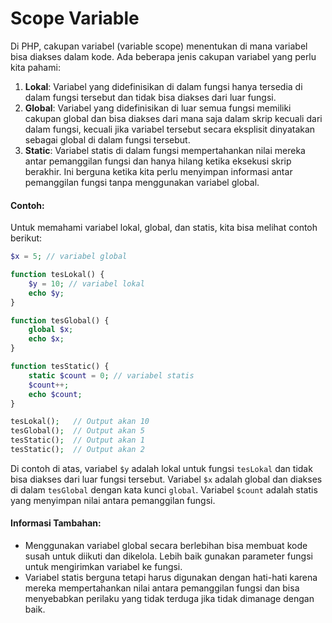 # Scope Variable

Di PHP, cakupan variabel (variable scope) menentukan di mana variabel bisa diakses dalam kode. Ada beberapa jenis cakupan variabel yang perlu kita pahami:

1. **Lokal**: Variabel yang didefinisikan di dalam fungsi hanya tersedia di dalam fungsi tersebut dan tidak bisa diakses dari luar fungsi.
2. **Global**: Variabel yang didefinisikan di luar semua fungsi memiliki cakupan global dan bisa diakses dari mana saja dalam skrip kecuali dari dalam fungsi, kecuali jika variabel tersebut secara eksplisit dinyatakan sebagai global di dalam fungsi tersebut.
3. **Static**: Variabel statis di dalam fungsi mempertahankan nilai mereka antar pemanggilan fungsi dan hanya hilang ketika eksekusi skrip berakhir. Ini berguna ketika kita perlu menyimpan informasi antar pemanggilan fungsi tanpa menggunakan variabel global.

#### Contoh:

Untuk memahami variabel lokal, global, dan statis, kita bisa melihat contoh berikut:

```php
$x = 5; // variabel global

function tesLokal() {
    $y = 10; // variabel lokal
    echo $y;
}

function tesGlobal() {
    global $x;
    echo $x;
}

function tesStatic() {
    static $count = 0; // variabel statis
    $count++;
    echo $count;
}

tesLokal();   // Output akan 10
tesGlobal();  // Output akan 5
tesStatic();  // Output akan 1
tesStatic();  // Output akan 2
```

Di contoh di atas, variabel `$y` adalah lokal untuk fungsi `tesLokal` dan tidak bisa diakses dari luar fungsi tersebut. Variabel `$x` adalah global dan diakses di dalam `tesGlobal` dengan kata kunci `global`. Variabel `$count` adalah statis yang menyimpan nilai antara pemanggilan fungsi.

#### Informasi Tambahan:

* Menggunakan variabel global secara berlebihan bisa membuat kode susah untuk diikuti dan dikelola. Lebih baik gunakan parameter fungsi untuk mengirimkan variabel ke fungsi.
* Variabel statis berguna tetapi harus digunakan dengan hati-hati karena mereka mempertahankan nilai antara pemanggilan fungsi dan bisa menyebabkan perilaku yang tidak terduga jika tidak dimanage dengan baik.

